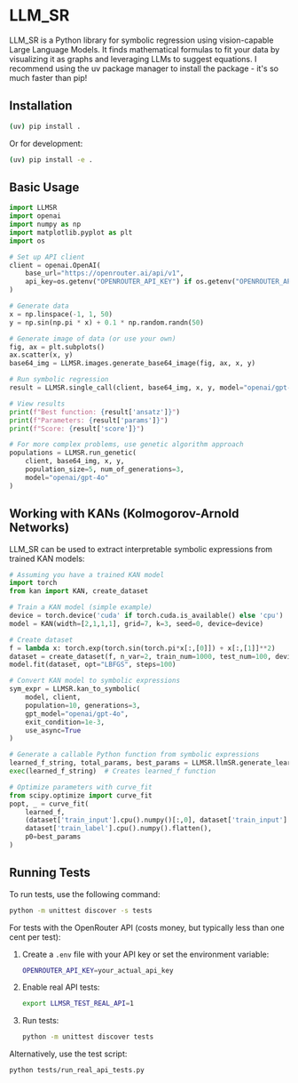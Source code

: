 # LLM_SR

LLM_SR is a Python library for symbolic regression using vision-capable Large Language Models. It finds mathematical formulas to fit your data by visualizing it as graphs and leveraging LLMs to suggest equations. I recommend using the uv package manager to install the package - it's so much faster than pip!

## Installation

```bash
(uv) pip install .
```

Or for development:

```bash
(uv) pip install -e .
```

## Basic Usage

```python
import LLMSR
import openai
import numpy as np
import matplotlib.pyplot as plt
import os

# Set up API client
client = openai.OpenAI(
    base_url="https://openrouter.ai/api/v1",
    api_key=os.getenv("OPENROUTER_API_KEY") if os.getenv("OPENROUTER_API_KEY") else "your_api_key", 
)

# Generate data
x = np.linspace(-1, 1, 50)
y = np.sin(np.pi * x) + 0.1 * np.random.randn(50)

# Generate image of data (or use your own)
fig, ax = plt.subplots()
ax.scatter(x, y)
base64_img = LLMSR.images.generate_base64_image(fig, ax, x, y)

# Run symbolic regression
result = LLMSR.single_call(client, base64_img, x, y, model="openai/gpt-4o")

# View results
print(f"Best function: {result['ansatz']}")
print(f"Parameters: {result['params']}")
print(f"Score: {result['score']}")

# For more complex problems, use genetic algorithm approach
populations = LLMSR.run_genetic(
    client, base64_img, x, y, 
    population_size=5, num_of_generations=3,
    model="openai/gpt-4o"
)
```

## Working with KANs (Kolmogorov-Arnold Networks)

LLM_SR can be used to extract interpretable symbolic expressions from trained KAN models:

```python
# Assuming you have a trained KAN model
import torch
from kan import KAN, create_dataset

# Train a KAN model (simple example)
device = torch.device('cuda' if torch.cuda.is_available() else 'cpu')
model = KAN(width=[2,1,1,1], grid=7, k=3, seed=0, device=device)

# Create dataset
f = lambda x: torch.exp(torch.sin(torch.pi*x[:,[0]]) + x[:,[1]]**2)
dataset = create_dataset(f, n_var=2, train_num=1000, test_num=100, device=device)
model.fit(dataset, opt="LBFGS", steps=100)

# Convert KAN model to symbolic expressions
sym_expr = LLMSR.kan_to_symbolic(
    model, client, 
    population=10, generations=3,
    gpt_model="openai/gpt-4o", 
    exit_condition=1e-3, 
    use_async=True
)

# Generate a callable Python function from symbolic expressions
learned_f_string, total_params, best_params = LLMSR.llmSR.generate_learned_f(sym_expr)
exec(learned_f_string)  # Creates learned_f function

# Optimize parameters with curve_fit
from scipy.optimize import curve_fit
popt, _ = curve_fit(
    learned_f, 
    (dataset['train_input'].cpu().numpy()[:,0], dataset['train_input'].cpu().numpy()[:,1]), 
    dataset['train_label'].cpu().numpy().flatten(), 
    p0=best_params
)
```

## Running Tests

To run tests, use the following command: 
```bash
python -m unittest discover -s tests
```

For tests with the OpenRouter API (costs money, but typically less than one cent per test):

1. Create a `.env` file with your API key or set the environment variable:
   ```bash
   OPENROUTER_API_KEY=your_actual_api_key
   ```

2. Enable real API tests:
   ```bash
   export LLMSR_TEST_REAL_API=1
   ```

3. Run tests:
   ```bash
   python -m unittest discover tests
   ```

Alternatively, use the test script:
```bash
python tests/run_real_api_tests.py
```
